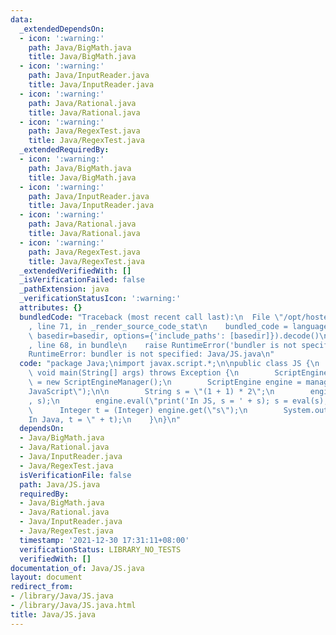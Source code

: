 ```yaml
---
data:
  _extendedDependsOn:
  - icon: ':warning:'
    path: Java/BigMath.java
    title: Java/BigMath.java
  - icon: ':warning:'
    path: Java/InputReader.java
    title: Java/InputReader.java
  - icon: ':warning:'
    path: Java/Rational.java
    title: Java/Rational.java
  - icon: ':warning:'
    path: Java/RegexTest.java
    title: Java/RegexTest.java
  _extendedRequiredBy:
  - icon: ':warning:'
    path: Java/BigMath.java
    title: Java/BigMath.java
  - icon: ':warning:'
    path: Java/InputReader.java
    title: Java/InputReader.java
  - icon: ':warning:'
    path: Java/Rational.java
    title: Java/Rational.java
  - icon: ':warning:'
    path: Java/RegexTest.java
    title: Java/RegexTest.java
  _extendedVerifiedWith: []
  _isVerificationFailed: false
  _pathExtension: java
  _verificationStatusIcon: ':warning:'
  attributes: {}
  bundledCode: "Traceback (most recent call last):\n  File \"/opt/hostedtoolcache/Python/3.10.1/x64/lib/python3.10/site-packages/onlinejudge_verify/documentation/build.py\"\
    , line 71, in _render_source_code_stat\n    bundled_code = language.bundle(stat.path,\
    \ basedir=basedir, options={'include_paths': [basedir]}).decode()\n  File \"/opt/hostedtoolcache/Python/3.10.1/x64/lib/python3.10/site-packages/onlinejudge_verify/languages/user_defined.py\"\
    , line 68, in bundle\n    raise RuntimeError('bundler is not specified: {}'.format(str(path)))\n\
    RuntimeError: bundler is not specified: Java/JS.java\n"
  code: "package Java;\nimport javax.script.*;\n\npublic class JS {\n    public static\
    \ void main(String[] args) throws Exception {\n        ScriptEngineManager manager\
    \ = new ScriptEngineManager();\n        ScriptEngine engine = manager.getEngineByName(\"\
    JavaScript\");\n\n        String s = \"(1 + 1) * 2\";\n        engine.put(\"s\"\
    , s);\n        engine.eval(\"print('In JS, s = ' + s); s = eval(s);\");\n\n  \
    \      Integer t = (Integer) engine.get(\"s\");\n        System.out.println(\"\
    In Java, t = \" + t);\n    }\n}\n"
  dependsOn:
  - Java/BigMath.java
  - Java/Rational.java
  - Java/InputReader.java
  - Java/RegexTest.java
  isVerificationFile: false
  path: Java/JS.java
  requiredBy:
  - Java/BigMath.java
  - Java/Rational.java
  - Java/InputReader.java
  - Java/RegexTest.java
  timestamp: '2021-12-30 17:31:11+08:00'
  verificationStatus: LIBRARY_NO_TESTS
  verifiedWith: []
documentation_of: Java/JS.java
layout: document
redirect_from:
- /library/Java/JS.java
- /library/Java/JS.java.html
title: Java/JS.java
---
```

